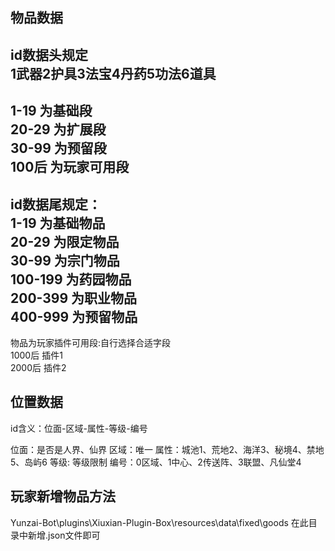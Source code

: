  ## 物品数据    
id数据头规定   
1武器2护具3法宝4丹药5功法6道具    
-----------------------------
1-19   为基础段    
20-29  为扩展段    
30-99  为预留段    
100后  为玩家可用段     
------------------------------
id数据尾规定：        
1-19    为基础物品    
20-29   为限定物品    
30-99   为宗门物品    
100-199 为药园物品    
200-399 为职业物品    
400-999 为预留物品    
-----------------------------
物品为玩家插件可用段:自行选择合适字段   
1000后  插件1    
2000后  插件2    
     
## 位置数据       
id含义：位面-区域-属性-等级-编号   
     
位面：是否是人界、仙界
区域：唯一
属性：城池1、荒地2、海洋3、秘境4、禁地5、岛屿6
等级: 等级限制
编号：0区域、1中心、2传送阵、3联盟、凡仙堂4  

## 玩家新增物品方法
Yunzai-Bot\plugins\Xiuxian-Plugin-Box\resources\data\fixed\goods
在此目录中新增.json文件即可